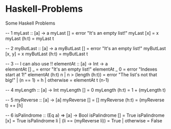 # Haskell-Problems
Some Haskell Problems

-- 1
myLast :: [a] -> a
myLast [] = error "It's an empty list!"
myLast [x] = x
myLast (h:t) = myLast t

-- 2
myButLast :: [a] -> a
myButLast [] = error "It's an empty list!"
myButLast [x, y] = x
myButLast (h:t) = myButLast t

-- 3
-- I can also use !!
elementAt :: [a] -> Int -> a  
elementAt [] _ = error "It's an empty list!"
elementAt _ 0 = error "Indexes start at 1!"
elementAt (h:t) n | n > (length (h:t)) = error "The list's not that big!"
                  | (n == 1) = h
                  | otherwise = elementAt t (n-1)

-- 4
myLength :: [a] -> Int 
myLength [] = 0
myLength (h:t) = 1 + (myLength t)

-- 5
myReverse :: [a] -> [a]
myReverse [] = []
myReverse (h:t) = (myReverse t) ++ [h]


-- 6
isPalindrome :: (Eq a) => [a] -> Bool
isPalindrome [] = True
isPalindrome [x] = True
isPalindrome li | (li == (myReverse li)) = True
                | otherwise = False
